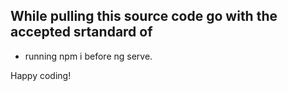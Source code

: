 ## While pulling this source code go with the accepted srtandard of
- running npm i before ng serve.

Happy coding!
